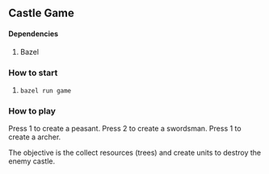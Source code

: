 ## Castle Game

#### Dependencies
1. Bazel

### How to start
1. `bazel run game`


### How to play
Press 1 to create a peasant.
Press 2 to create a swordsman.
Press 1 to create a archer.

The objective is the collect resources (trees) and create units to destroy the enemy castle.